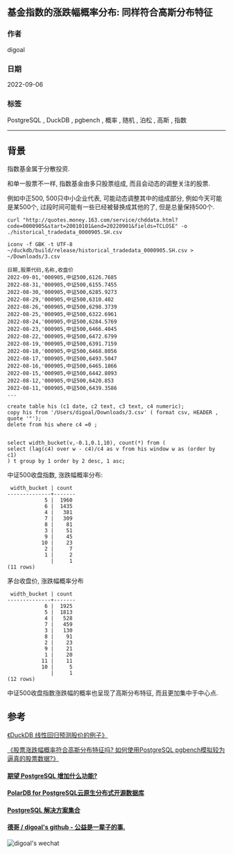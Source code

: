 ## 基金指数的涨跌幅概率分布: 同样符合高斯分布特征  
                    
### 作者                    
digoal                    
                    
### 日期                    
2022-09-06                    
                    
### 标签                    
PostgreSQL , DuckDB , pgbench , 概率 , 随机 , 泊松 , 高斯 , 指数        
                    
----                    
                    
## 背景        
指数基金属于分散投资.  
  
和单一股票不一样, 指数基金由多只股票组成, 而且会动态的调整关注的股票.   
  
例如中正500, 500只中小企业代表, 可能动态调整其中的组成部分, 例如今天可能是某500个, 过段时间可能有一些已经被替换成其他的了, 但是总量保持500个.  
  
  
```  
curl "http://quotes.money.163.com/service/chddata.html?code=0000905&start=20010101&end=20220901&fields=TCLOSE" -o ./historical_tradedata_0000905.SH.csv  
  
iconv -f GBK -t UTF-8 ~/duckdb/build/release/historical_tradedata_0000905.SH.csv > ~/Downloads/3.csv  
  
日期,股票代码,名称,收盘价  
2022-09-01,'000905,中证500,6126.7685  
2022-08-31,'000905,中证500,6155.7455  
2022-08-30,'000905,中证500,6285.9273  
2022-08-29,'000905,中证500,6310.402  
2022-08-26,'000905,中证500,6298.3739  
2022-08-25,'000905,中证500,6322.6961  
2022-08-24,'000905,中证500,6284.5769  
2022-08-23,'000905,中证500,6466.4045  
2022-08-22,'000905,中证500,6472.6799  
2022-08-19,'000905,中证500,6391.7159  
2022-08-18,'000905,中证500,6468.8056  
2022-08-17,'000905,中证500,6493.5047  
2022-08-16,'000905,中证500,6465.1866  
2022-08-15,'000905,中证500,6442.8093  
2022-08-12,'000905,中证500,6420.853  
2022-08-11,'000905,中证500,6439.3586  
...  
```  
  
  
```  
create table his (c1 date, c2 text, c3 text, c4 numeric);    
copy his from '/Users/digoal/Downloads/3.csv' ( format csv, HEADER , quote '"');    
delete from his where c4 =0 ;     
  
  
select width_bucket(v,-0.1,0.1,10), count(*) from (    
select (lag(c4) over w - c4)/c4 as v from his window w as (order by c1)    
) t group by 1 order by 2 desc, 1 asc;     
```  
  
中证500收盘指数, 涨跌幅概率分布:   
  
```  
 width_bucket | count   
--------------+-------  
            5 |  1960  
            6 |  1435  
            4 |   381  
            7 |   309  
            8 |    81  
            3 |    51  
            9 |    45  
           10 |    23  
            2 |     7  
            1 |     2  
              |     1  
(11 rows)  
```  
  
茅台收盘价, 涨跌幅概率分布  
  
```  
 width_bucket | count     
--------------+-------    
            6 |  1925    
            5 |  1813    
            4 |   528    
            7 |   459    
            3 |   130    
            8 |    91    
            2 |    23    
            9 |    21    
            1 |    20    
           11 |    11    
           10 |     5    
              |     1    
(12 rows)    
```  
  
中证500收盘指数涨跌幅的概率也呈现了高斯分布特征, 而且更加集中于中心点.   
  
## 参考  
[《DuckDB 线性回归预测股价的例子》](../202209/20220902_01.md)    
  
[《股票涨跌幅概率符合高斯分布特征吗? 如何使用PostgreSQL pgbench模拟较为逼真的股票数据?》](../202209/20220906_01.md)    
  
  
  
#### [期望 PostgreSQL 增加什么功能?](https://github.com/digoal/blog/issues/76 "269ac3d1c492e938c0191101c7238216")
  
  
#### [PolarDB for PostgreSQL云原生分布式开源数据库](https://github.com/ApsaraDB/PolarDB-for-PostgreSQL "57258f76c37864c6e6d23383d05714ea")
  
  
#### [PostgreSQL 解决方案集合](https://yq.aliyun.com/topic/118 "40cff096e9ed7122c512b35d8561d9c8")
  
  
#### [德哥 / digoal's github - 公益是一辈子的事.](https://github.com/digoal/blog/blob/master/README.md "22709685feb7cab07d30f30387f0a9ae")
  
  
![digoal's wechat](../pic/digoal_weixin.jpg "f7ad92eeba24523fd47a6e1a0e691b59")
  
